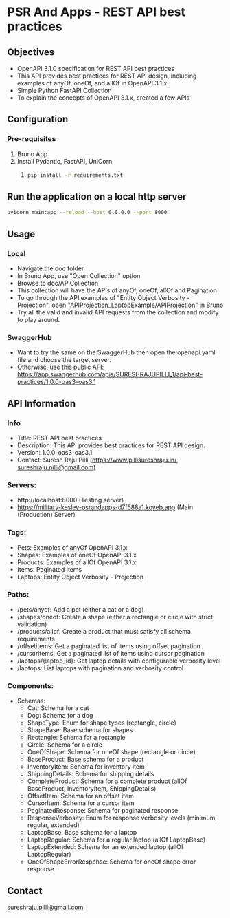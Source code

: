 # PSR And Apps - REST API best practices

## Objectives
- OpenAPI 3.1.0 specification for REST API best practices
- This API provides best practices for REST API design, including examples of anyOf, oneOf, and allOf in OpenAPI 3.1.x.
- Simple Python FastAPI Collection
- To explain the concepts of OpenAPI 3.1.x, created a few APIs

## Configuration
### Pre-requisites
1. Bruno App
2. Install Pydantic, FastAPI, UniCorn
   1. ```sh
      pip install -r requirements.txt


## Run the application on a local http server
```sh
uvicorn main:app --reload --host 0.0.0.0 --port 8000
```
## Usage
### Local
- Navigate the doc folder
- In Bruno App, use "Open Collection" option
- Browse to doc/APICollection
- This collection will have the APIs of anyOf, oneOf, allOf and Pagination
- To go through the API examples of "Entity Object Verbosity - Projection", open "APIProjection_LaptopExample/APIProjection" in Bruno
- Try all the valid and invalid API requests from the collection and modify to play around.

### SwaggerHub
- Want to try the same on the SwaggerHub then open the openapi.yaml file and choose the target server.
- Otherwise, use this public API: https://app.swaggerhub.com/apis/SURESHRAJUPILLI_1/api-best-practices/1.0.0-oas3-oas3.1

## API Information
### Info
   - Title: REST API best practices
   - Description: This API provides best practices for REST API design.
   - Version: 1.0.0-oas3-oas3.1
   - Contact: Suresh Raju Pilli (https://www.pillisureshraju.in/, sureshraju.pilli@gmail.com)

### Servers:
   - http://localhost:8000 (Testing server)
   - https://military-kesley-psrandapps-d7f588a1.koyeb.app (Main (Production) Server)

### Tags:
   - Pets: Examples of anyOf OpenAPI 3.1.x
   - Shapes: Examples of oneOf OpenAPI 3.1.x
   - Products: Examples of allOf OpenAPI 3.1.x
   - Items: Paginated items
   - Laptops: Entity Object Verbosity - Projection
 
### Paths:
   - /pets/anyof: Add a pet (either a cat or a dog)
   - /shapes/oneof: Create a shape (either a rectangle or circle with strict validation)
   - /products/allof: Create a product that must satisfy all schema requirements
   - /offsetitems: Get a paginated list of items using offset pagination
   - /cursoritems: Get a paginated list of items using cursor pagination
   - /laptops/{laptop_id}: Get laptop details with configurable verbosity level
   - /laptops: List laptops with pagination and verbosity control
 
### Components:
 - Schemas:
   - Cat: Schema for a cat
   - Dog: Schema for a dog
   - ShapeType: Enum for shape types (rectangle, circle)
   - ShapeBase: Base schema for shapes
   - Rectangle: Schema for a rectangle
   - Circle: Schema for a circle
   - OneOfShape: Schema for oneOf shape (rectangle or circle)
   - BaseProduct: Base schema for a product
   - InventoryItem: Schema for inventory item
   - ShippingDetails: Schema for shipping details
   - CompleteProduct: Schema for a complete product (allOf BaseProduct, InventoryItem, ShippingDetails)
   - OffsetItem: Schema for an offset item
   - CursorItem: Schema for a cursor item
   - PaginatedResponse: Schema for paginated response
   - ResponseVerbosity: Enum for response verbosity levels (minimum, regular, extended)
   - LaptopBase: Base schema for a laptop
   - LaptopRegular: Schema for a regular laptop (allOf LaptopBase)
   - LaptopExtended: Schema for an extended laptop (allOf LaptopRegular)
   - OneOfShapeErrorResponse: Schema for oneOf shape error response

## Contact
sureshraju.pilli@gmail.com
